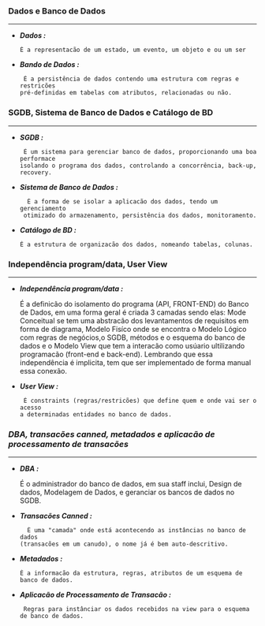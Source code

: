 ### **Dados e Banco de Dados**
 ___________________________________________________________________________________________
 - **_Dados :_**

       É a representacão de um estado, um evento, um objeto e ou um ser


 - **_Bando de Dados :_**

        É a persistência de dados contendo uma estrutura com regras e restricões
       pré-definidas em tabelas com atributos, relacionadas ou não.


### **SGDB, Sistema de Banco de Dados e Catálogo de BD**
 ___________________________________________________________________________________________
 - **_SGDB :_**

        É um sistema para gerenciar banco de dados, proporcionando uma boa performace
       isolando o programa dos dados, controlando a concorrência, back-up, recovery.

 
- **_Sistema de Banco de Dados :_**
 
        É a forma de se isolar a aplicacão dos dados, tendo um gerenciamento
       otimizado do armazenamento, persistência dos dados, monitoramento.  

 - **_Catálogo de BD :_**
 
       É a estrutura de organizacão dos dados, nomeando tabelas, colunas.

### **Independência program/data, User View**
___________________________________________________________________________________________
 - **_Independência program/data :_**

      
     É a definicão do isolamento do programa (API, FRONT-END) do Banco de Dados, 
    em uma forma geral é criada 3 camadas sendo elas: Mode Conceitual se tem 
    uma abstracão dos levantamentos de requisitos em forma de diagrama, Modelo Fisíco onde 
    se encontra o Modelo Lógico com regras de negócios,o SGDB, métodos e o esquema do 
    banco de dados e o Modelo View que tem a interacão como usúario ultilizando programacão 
    (front-end e back-end). Lembrando que essa independência é implicita, tem que ser 
    implementado de forma manual essa conexão. 

 - **_User View :_**

        É constraints (regras/restricões) que define quem e onde vai ser o acesso 
       a determinadas entidades no banco de dados.

 ### **_DBA, transacões canned, metadados e aplicacão de processamento de transacões_**
___________________________________________________________________________________________

 - **_DBA :_**


      É o administrador do banco de dados, em sua staff inclui, Design de dados, 
    Modelagem de Dados, e geranciar os bancos de dados no SGDB.


 - **_Transacões Canned :_**

         É uma "camada" onde está acontecendo as instâncias no banco de dados 
       (transacões em um canudo), o nome já é bem auto-descritivo.

 - **_Metadados :_**

       É a informacão da estrutura, regras, atributos de um esquema de banco de dados.    


 - **_Aplicacão de Processamento de Transacão :_** 
          
        
        Regras para instânciar os dados recebidos na view para o esquema de banco de dados.